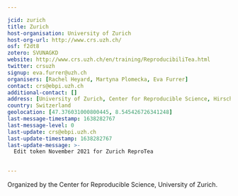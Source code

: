 ```yaml
---

jcid: zurich
title: Zurich
host-organisation: University of Zurich
host-org-url: http://www.crs.uzh.ch/
osf: f2dt8
zotero: SVUNAGKD
website: http://www.crs.uzh.ch/en/training/ReproducibiliTea.html
twitter: crsuzh
signup: eva.furrer@uzh.ch
organisers: [Rachel Heyard, Martyna Plomecka, Eva Furrer]
contact: crs@ebpi.uzh.ch
additional-contact: []
address: [University of Zurich, Center for Reproducible Science, Hirschengraben 84, 8001 Zurich, Switzerland]
country: Switzerland
geolocation: [47.376031000800445, 8.545426726341248]
last-message-timestamp: 1638282767
last-message-level: 0
last-update: crs@ebpi.uzh.ch
last-update-timestamp: 1638282767
last-update-message: >-
  Edit token November 2021 for Zurich ReproTea
  

---
```


Organized by the Center for Reproducible Science, University of Zurich.
